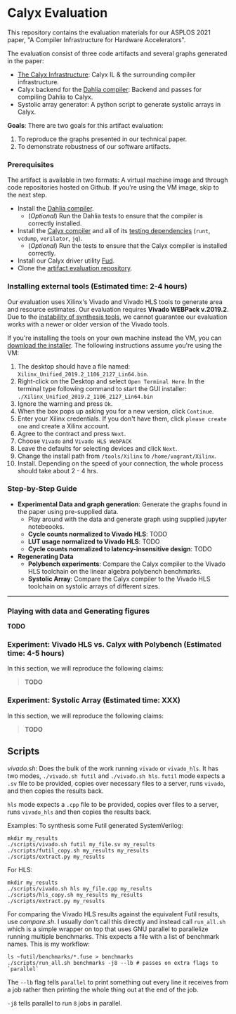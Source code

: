 # Calyx Evaluation

This repository contains the evaluation materials for our ASPLOS 2021 paper,
"A Compiler Infrastructure for Hardware Accelerators".

The evaluation consist of three code artifacts and several graphs generated in
the paper:
- [The Calyx Infrastructure][calyx]: Calyx IL & the surrounding compiler infrastructure.
- Calyx backend for the [Dahlia compiler][dahlia]: Backend and passes for compiling Dahlia to Calyx.
- Systolic array generator: A python script to generate systolic arrays in Calyx.

**Goals**: There are two goals for this artifact evaluation:
1. To reproduce the graphs presented in our technical paper.
2. To demonstrate robustness of our software artifacts.

### Prerequisites

The artifact is available in two formats: A virtual machine image and through
code repositories hosted on Github.
If you're using the VM image, skip to the next step.

- Install the [Dahlia compiler][dahlia].
  - (*Optional*) Run the Dahlia tests to ensure that the compiler is correctly installed.
- Install the [Calyx compiler][calyx-install] and all of its [testing dependencies][calyx-install-testing] (`runt`, `vcdump`, `verilator`, `jq`).
  - (*Optional*) Run the tests to ensure that the Calyx compiler is installed correctly.
- Install our Calyx driver utility [Fud][fud].
- Clone the [artifact evaluation repository][calyx-eval].

### Installing external tools (Estimated time: 2-4 hours)
Our evaluation uses Xilinx's Vivado and Vivado HLS tools to generate
area and resource estimates.
Our evaluation requires **Vivado WEBPack v.2019.2**.
Due to the [instability of synthesis tools][verismith], we cannot guarantee our
evaluation works with a newer or older version of the Vivado tools.

If you're installing the tools on your own machine instead the VM, you can
[download the installer][vivado-webpack].
The following instructions assume you're using the VM:

1. The desktop should have a file named: `Xilinx_Unified_2019.2_1106_2127_Lin64.bin`.
2. Right-click on the Desktop and select `Open Terminal Here`.
   In the terminal type following command to start the GUI installer:
   `./Xilinx_Unified_2019.2_1106_2127_Lin64.bin`
3. Ignore the warning and press `Ok`.
4. When the box pops up asking you for a new version, click `Continue`.
5. Enter your Xilinx credentials. If you don't have them, click `please create one` and create a Xilinx account.
6. Agree to the contract and press `Next`.
7. Choose `Vivado` and `Vivado HLS WebPACK`
8. Leave the defaults for selecting devices and click `Next`.
9. Change the install path from `/tools/Xilinx` to `/home/vagrant/Xilinx`.
10. Install.  Depending on the speed of your connection, the whole process
    should take about 2 - 4 hrs.

### Step-by-Step Guide

- **Experimental Data and graph generation**: Generate the graphs found in the paper using pre-supplied data.
  - Play around with the data and generate graph using supplied jupyter notebeooks.
  - **Cycle counts normalized to Vivado HLS**: TODO
  - **LUT usage normalized to Vivado HLS**: TODO
  - **Cycle counts normalized to latency-insensitive design**: TODO
- **Regenerating Data**
  - **Polybench experiments**: Compare the Calyx compiler to the Vivado HLS toolchain on the linear algebra polybench benchmarks.
  - **Systolic Array**: Compare the Calyx compiler to the Vivado HLS toolchain on systolic arrays of different sizes.

----

### Playing with data and Generating figures
**TODO**

### Experiment: Vivado HLS vs. Calyx with Polybench (Estimated time: 4-5 hours)

In this section, we will reproduce the following claims:
> **TODO**



### Experiment: Systolic Array (Estimated time: XXX)

In this section, we will reproduce the following claims:
> **TODO**

## Scripts

*vivado.sh*: Does the bulk of the work running `vivado` or `vivado_hls`. It has two modes,
`./vivado.sh futil` and `./vivado.sh hls`. `futil` mode expects a `.sv` file to be provided,
copies over necessary files to a server, runs `vivado`, and then copies the results back.

`hls` mode expects a `.cpp` file to be provided, copies over files to a server, runs `vivado_hls` and then
copies the results back.

Examples:
To synthesis some Futil generated SystemVerilog:
```
mkdir my_results
./scripts/vivado.sh futil my_file.sv my_results
./scripts/futil_copy.sh my_results my_results
./scripts/extract.py my_results
```

For HLS:
```
mkdir my_results
./scripts/vivado.sh hls my_file.cpp my_results
./scripts/hls_copy.sh my_results my_results
./scripts/extract.py my_results
```


For comparing the Vivado HLS results against the equivalent Futil results, use
*compare.sh*. I usually don't call this directly and instead call `run_all.sh`
which is a simple wrapper on top that uses GNU parallel to parallelize running
multiple benchmarks. This expects a file with a list of benchmark names. This is
my workflow:

```
ls ~futil/benchmarks/*.fuse > benchmarks
./scripts/run_all.sh benchmarks -j8 --lb # passes on extra flags to `parallel`
```

The `--lb` flag tells `parallel` to print something out every line it receives from a job
rather then printing the whole thing out at the end of the job.

`-j8` tells parallel to run `8` jobs in parallel.

[calyx]: https://github.com/cucapra/futil
[calyx-eval]: https://github.com/cucapra/futil-evaluation
[calyx-install]: https://capra.cs.cornell.edu/calyx/
[fud]: https://capra.cs.cornell.edu/calyx/tools/fud.html
[dahlia]: https://github.com/cucapra/dahlia
[calyx-install-testing]: https://capra.cs.cornell.edu/calyx/#testing-dependencies
[vivado-webpack]: https://www.xilinx.com/member/forms/download/xef.html?filename=Xilinx_Unified_2019.2_1106_2127_Lin64.bin
[verismith]: https://johnwickerson.github.io/papers/verismith_fpga20.pdf
